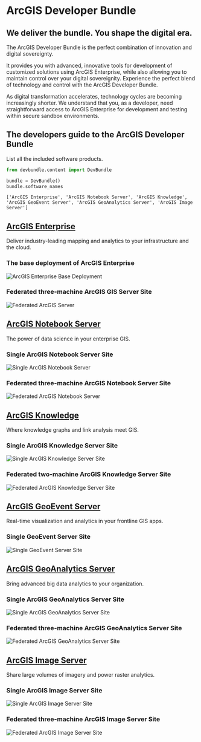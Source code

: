 # ArcGIS Developer Bundle
## We deliver the bundle. You shape the digital era.

The ArcGIS Developer Bundle is the perfect combination of innovation and digital sovereignty.

It provides you with advanced, innovative tools for development of customized solutions using ArcGIS Enterprise, while also allowing you to maintain control over your digital sovereignity. Experience the perfect blend of technology and control with the ArcGIS Developer Bundle.

As digital transformation accelerates, technology cycles are becoming increasingly shorter. We understand that you, as a developer, need straightforward access to ArcGIS Enterprise for development and testing within secure sandbox environments.

## The developers guide to the ArcGIS Developer Bundle
List all the included software products.

```python
from devbundle.content import DevBundle

bundle = DevBundle()
bundle.software_names
```
```
['ArcGIS Enterprise', 'ArcGIS Notebook Server', 'ArcGIS Knowledge', 'ArcGIS GeoEvent Server', 'ArcGIS GeoAnalytics Server', 'ArcGIS Image Server']
```


## [ArcGIS Enterprise](https://enterprise.arcgis.com/en/)
Deliver industry-leading mapping and analytics to your infrastructure and the cloud.

### The base deployment of ArcGIS Enterprise

![ArcGIS Enterprise Base Deployment](https://enterprise.arcgis.com/en/get-started/latest/windows/GUID-9C69258B-DBAE-47B2-8AFE-816D93B8F276-web.png)

### Federated three-machine ArcGIS GIS Server Site
![Federated ArcGIS Server](https://enterprise.arcgis.com/en/get-started/latest/windows/GUID-C37D7AD9-645E-494C-9B6C-C4730658C407-web.png)

## [ArcGIS Notebook Server](https://enterprise.arcgis.com/en/notebook/)
The power of data science in your enterprise GIS.

### Single ArcGIS Notebook Server Site
![Single ArcGIS Notebook Server](https://enterprise.arcgis.com/en/get-started/latest/windows/GUID-12FF23A3-4A74-4942-81E3-DA3E7C79DC6D-web.png)

### Federated three-machine ArcGIS Notebook Server Site
![Federated ArcGIS Notebook Server](https://enterprise.arcgis.com/en/get-started/latest/windows/GUID-CEB981E7-B843-4176-86EB-1DD442F0E893-web.png)

## [ArcGIS Knowledge](https://enterprise.arcgis.com/en/knowledge/)
Where knowledge graphs and link analysis meet GIS.

### Single ArcGIS Knowledge Server Site
![Single ArcGIS Knowledge Server Site](https://enterprise.arcgis.com/en/get-started/latest/windows/GUID-5A838027-808A-4FC6-9E2E-7462E763F4E6-web.png)

### Federated two-machine ArcGIS Knowledge Server Site
![Federated ArcGIS Knowledge Server Site](https://enterprise.arcgis.com/en/get-started/latest/windows/GUID-C3AD9826-2C77-4E45-9AF0-473D5A21735B-web.png)

## [ArcGIS GeoEvent Server](https://enterprise.arcgis.com/en/geoevent/)
Real-time visualization and analytics in your frontline GIS apps.

### Single GeoEvent Server Site
![Single GeoEvent Server Site](https://enterprise.arcgis.com/en/get-started/latest/windows/GUID-F68C8F46-FBF3-483E-93B5-0CD9914296E6-web.png)

## [ArcGIS GeoAnalytics Server](https://enterprise.arcgis.com/en/geoanalytics/)
Bring advanced big data analytics to your organization.

### Single ArcGIS GeoAnalytics Server Site
![Single ArcGIS GeoAnalytics Server Site](https://enterprise.arcgis.com/en/get-started/latest/windows/GUID-B66440E4-3611-4C1C-850A-F00CE20DD66C-web.png)

### Federated three-machine ArcGIS GeoAnalytics Server Site
![Federated ArcGIS GeoAnalytics Server Site](https://enterprise.arcgis.com/en/get-started/latest/windows/GUID-73AA84CD-4B2B-466C-895E-67090125DED2-web.png)

## [ArcGIS Image Server](https://enterprise.arcgis.com/en/image/)
Share large volumes of imagery and power raster analytics.

### Single ArcGIS Image Server Site
![Single ArcGIS Image Server Site](https://enterprise.arcgis.com/en/get-started/latest/windows/GUID-6BF9D591-5E03-40DC-95F1-907E1D959224-web.png)

### Federated three-machine ArcGIS Image Server Site
![Federated ArcGIS Image Server Site](https://enterprise.arcgis.com/en/get-started/latest/windows/GUID-E17E754F-910E-4580-8FF4-3495E031CBD3-web.png)